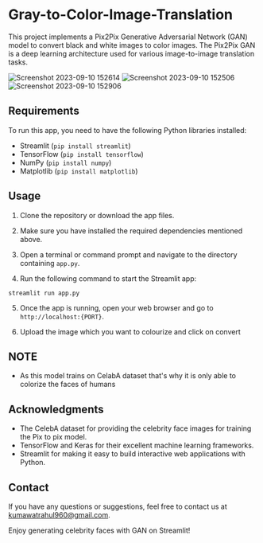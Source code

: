# Gray-to-Color-Image-Translation
This project implements a Pix2Pix Generative Adversarial Network (GAN) model to convert black and white images to color images. The Pix2Pix GAN is a deep learning architecture used for various image-to-image translation tasks.

![Screenshot 2023-09-10 152614](https://github.com/rk-universe/Gray-to-Color-Image-/assets/106592573/0ded2ead-3ea9-428c-9bcf-cf7d231b4db9)
![Screenshot 2023-09-10 152506](https://github.com/rk-universe/Gray-to-Color-Image-/assets/106592573/3ea9c687-5398-4131-9248-8f7562296110)
![Screenshot 2023-09-10 152906](https://github.com/rk-universe/Gray-to-Color-Image-/assets/106592573/27680306-65b3-42d7-9f3e-8949730445cc)



## Requirements

To run this app, you need to have the following Python libraries installed:

- Streamlit (`pip install streamlit`)
- TensorFlow (`pip install tensorflow`)
- NumPy (`pip install numpy`)
- Matplotlib (`pip install matplotlib`)

## Usage

1. Clone the repository or download the app files.

2. Make sure you have installed the required dependencies mentioned above.

3. Open a terminal or command prompt and navigate to the directory containing `app.py`.

4. Run the following command to start the Streamlit app:

```
streamlit run app.py
```

5. Once the app is running, open your web browser and go to `http://localhost:{PORT}`.

6. Upload the image which you want to colourize and click on convert

## NOTE
- As this model trains on CelabA dataset that's why it is only able to colorize the faces of humans

## Acknowledgments

- The CelebA dataset for providing the celebrity face images for training the Pix to pix model.
- TensorFlow and Keras for their excellent machine learning frameworks.
- Streamlit for making it easy to build interactive web applications with Python.

## Contact

If you have any questions or suggestions, feel free to contact us at kumawatrahul960@gmail.com.

Enjoy generating celebrity faces with GAN on Streamlit!
